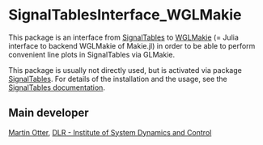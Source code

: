 # SignalTablesInterface_WGLMakie

This package is an interface from [SignalTables](https://github.com/ModiaSim/SignalTables.jl) to 
[WGLMakie](https://github.com/JuliaPlots/Makie.jl) (= Julia interface to backend WGLMakie of Makie.jl)
in order to be able to perform convenient line plots in SignalTables via GLMakie.

This package is usually not directly used, but is activated via package
[SignalTables](https://github.com/ModiaSim/SignalTables.jl).
For details of the installation and the usage, 
see the [SignalTables documentation](https://modiasim.github.io/SignalTables.jl/stable/index.html).


## Main developer

[Martin Otter](https://rmc.dlr.de/sr/en/staff/martin.otter/),
[DLR - Institute of System Dynamics and Control](https://www.dlr.de/sr/en)
